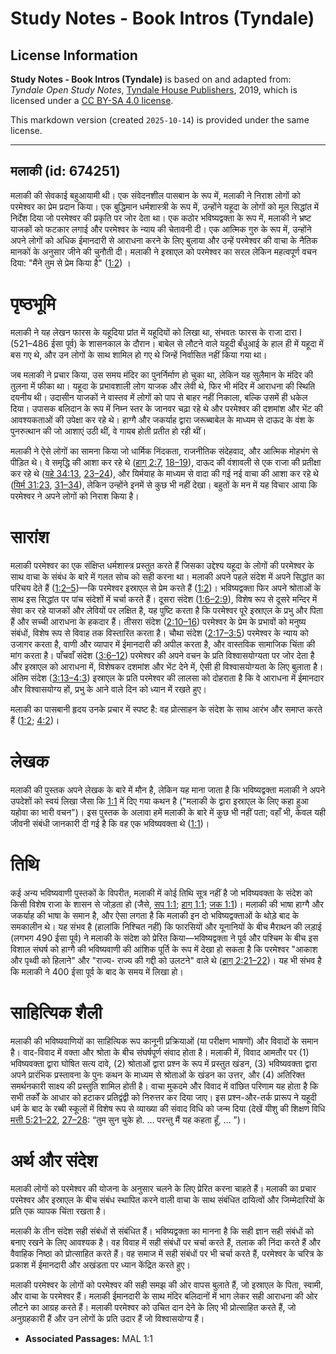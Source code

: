 # Study Notes - Book Intros (Tyndale)

## License Information

**Study Notes - Book Intros (Tyndale)** is based on and adapted from: _Tyndale Open Study Notes_, [Tyndale House Publishers](https://tyndaleopenresources.com/), 2019, which is licensed under a [CC BY-SA 4.0 license](https://creativecommons.org/licenses/by-sa/4.0/legalcode.en).

This markdown version (created `2025-10-14`) is provided under the same license.



--------------------------------

## मलाकी (id: 674251)

मलाकी की सेवकाई बहुआयामी थी। एक संवेदनशील पासबान के रूप में, मलाकी ने निराश लोगों को परमेश्वर का प्रेम प्रदान किया। एक बुद्धिमान धर्मशास्त्री के रूप में, उन्होंने यहूदा के लोगों को मूल सिद्धांत में निर्देश दिया जो परमेश्वर की प्रकृति पर जोर देता था। एक कठोर भविष्यद्वक्ता के रूप में, मलाकी ने भ्रष्ट याजकों को फटकार लगाई और परमेश्वर के न्याय की चेतावनी दी। एक आत्मिक गुरु के रूप में, उन्होंने अपने लोगों को अधिक ईमानदारी से आराधना करने के लिए बुलाया और उन्हें परमेश्वर की वाचा के नैतिक मानकों के अनुसार जीने की चुनौती दी। मलाकी ने इस्राएल को परमेश्वर का सरल लेकिन महत्वपूर्ण वचन दिया: "मैंने तुम से प्रेम किया है" ([1:2](https://ref.ly/Mal1:2)) ।

पृष्ठभूमि
=========

मलाकी ने यह लेखन फारस के यहूदिया प्रांत में यहूदियों को लिखा था, संभवतः फारस के राजा दारा I (521–486 ईसा पूर्व) के शासनकाल के दौरान। बाबेल से लौटने वाले यहूदी बँधुआई के हाल ही में यहूदा में बस गए थे, और उन लोगों के साथ शामिल हो गए थे जिन्हें निर्वासित नहीं किया गया था।

जब मलाकी ने प्रचार किया, उस समय मंदिर का पुनर्निर्माण हो चुका था, लेकिन यह सुलैमान के मंदिर की तुलना में फीका था। यहूदा के प्रभावशाली लोग याजक और लेवी थे, फिर भी मंदिर में आराधना की स्थिति दयनीय थी। उदासीन याजकों ने वास्तव में लोगों को पाप से बाहर नहीं निकाला, बल्कि उसमें ही धकेल दिया। उपासक बलिदान के रूप में निम्न स्तर के जानवर चढ़ा रहे थे और परमेश्वर की दशमांश और भेंट की आवश्यकताओं की उपेक्षा कर रहे थे। हाग्गै और जकर्याह द्वारा जरूब्बाबेल के माध्यम से दाऊद के वंश के पुनरुत्थान की जो आशाएं उठी थीं, वे गायब होती प्रतीत हो रही थीं।

मलाकी ने ऐसे लोगों का सामना किया जो धार्मिक निंदकता, राजनीतिक संदेहवाद, और आत्मिक मोहभंग से पीड़ित थे। वे समृद्धि की आशा कर रहे थे ([हाग् 2:7](https://ref.ly/Hag2:7), [18–19](https://ref.ly/Hag2:18-Hag2:19)), दाऊद की वंशावली से एक राजा की प्रतीक्षा कर रहे थे ([यहे 34:13](https://ref.ly/Ezek34:13), [23–24](https://ref.ly/Ezek34:23-Ezek34:24)), और यिर्मयाह के माध्यम से वादा की गई नई वाचा की आशा कर रहे थे ([यिर्म 31:23](https://ref.ly/Jer31:23), [31–34](https://ref.ly/Jer31:31-Jer31:34)), लेकिन उन्होंने इनमें से कुछ भी नहीं देखा। बहुतों के मन में यह विचार आया कि परमेश्‍वर ने अपने लोगों को निराश किया है। 

सारांश
======

मलाकी परमेश्वर का एक संक्षिप्त धर्मशास्त्र प्रस्तुत करते हैं जिसका उद्देश्य यहूदा के लोगों की परमेश्वर के साथ वाचा के संबंध के बारे में गलत सोच को सही करना था। मलाकी अपने पहले संदेश में अपने सिद्धांत का परिचय देते हैं ([1:2–5](https://ref.ly/Mal1:2-Mal1:5))—कि परमेश्वर इस्राएल से प्रेम करते हैं ([1:2](https://ref.ly/Mal1:2))। भविष्यद्वक्ता फिर अपने श्रोताओं के साथ इस सिद्धांत पर पांच संदेशों में चर्चा करते हैं। दूसरा संदेश ([1:6–2:9](https://ref.ly/Mal1:6-Mal2:9)), विशेष रूप से दूसरे मन्दिर में सेवा कर रहे याजकों और लेवियों पर लक्षित है, यह पुष्टि करता है कि परमेश्वर पूरे इस्राएल के प्रभु और पिता हैं और सच्ची आराधना के हकदार हैं। तीसरा संदेश ([2:10–16](https://ref.ly/Mal2:10-Mal2:16)) परमेश्वर के प्रेम के प्रभावों को मनुष्य संबंधों, विशेष रूप से विवाह तक विस्तारित करता है। चौथा संदेश ([2:17–3:5](https://ref.ly/Mal2:17-Mal3:5)) परमेश्वर के न्याय को उजागर करता है, वाणी और व्यापार में ईमानदारी की अपील करता है, और वास्तविक सामाजिक चिंता की मांग करता है। पाँचवाँ संदेश ([3:6–12](https://ref.ly/Mal3:6-Mal3:12)) परमेश्वर की अपने वचन के प्रति विश्वासयोग्यता पर जोर देता है और इस्राएल को आराधना में, विशेषकर दशमांश और भेंट देने में, ऐसी ही विश्वासयोग्यता के लिए बुलाता है। अंतिम संदेश ([3:13–4:3](https://ref.ly/Mal3:13-Mal4:3)) इस्राएल के प्रति परमेश्वर की लालसा को दोहराता है कि वे आराधना में ईमानदार और विश्वासयोग्य हों, प्रभु के आने वाले दिन को ध्यान में रखते हुए।

मलाकी का पासबानी हृदय उनके प्रचार में स्पष्ट है: वह प्रोत्साहन के संदेश के साथ आरंभ और समाप्त करते हैं ([1:2](https://ref.ly/Mal1:2); [4:2](https://ref.ly/Mal4:2))।

लेखक
====

मलाकी की पुस्तक अपने लेखक के बारे में मौन है, लेकिन यह माना जाता है कि भविष्यद्वक्ता मलाकी ने अपने उपदेशों को स्वयं लिखा जैसा कि [1:1](https://ref.ly/Mal1:1) में दिए गया कथन है ("मलाकी के द्वारा इस्राएल के लिए कहा हुआ यहोवा का भारी वचन")। इस पुस्तक के अलावा हमें मलाकी के बारे में कुछ भी नहीं पता; वहाँ भी, केवल यही जीवनी संबंधी जानकारी दी गई है कि वह एक भविष्यवक्ता थे ([1:1](https://ref.ly/Mal1:1))।

तिथि
====

कई अन्य भविष्यवाणी पुस्तकों के विपरीत, मलाकी में कोई तिथि सूत्र नहीं है जो भविष्यवक्ता के संदेश को किसी विशेष राजा के शासन से जोड़ता हो (जैसे, [सप 1:1](https://ref.ly/Zeph1:1); [हाग् 1:1](https://ref.ly/Hag1:1); [जक 1:1](https://ref.ly/Zech1:1))। मलाकी की भाषा हाग्गै और जकर्याह की भाषा के समान है, और ऐसा लगता है कि मलाकी इन दो भविष्यद्वक्ताओं के थोड़े बाद के समकालीन थे। यह संभव है (हालांकि निश्चित नहीं) कि फारसियों और यूनानियों के बीच मैराथन की लड़ाई (लगभग 490 ईसा पूर्व) ने मलाकी के संदेश को प्रेरित किया—भविष्यद्वक्ता ने पूर्व और पश्चिम के बीच इस विशाल संघर्ष को हाग्गै की भविष्यवाणी की आंशिक पूर्ति के रूप में देखा हो सकता है कि परमेश्वर "आकाश और पृथ्वी को हिलाने" और "राज्य\- राज्य की गद्दी को उलटने" वाले थे ([हाग् 2:21–22](https://ref.ly/Hag2:21-Hag2:22))। यह भी संभव है कि मलाकी ने 400 ईसा पूर्व के बाद के समय में लिखा हो।

साहित्यिक शैली
==============

मलाकी की भविष्यवाणियों का साहित्यिक रूप कानूनी प्रक्रियाओं (या परीक्षण भाषणों) और विवादों के समान है। वाद\-विवाद में वक्ता और श्रोता के बीच संघर्षपूर्ण संवाद होता है। मलाकी में, विवाद आमतौर पर (1\) भविष्यवक्ता द्वारा घोषित सत्य दावे, (2\) श्रोताओं द्वारा प्रश्न के रूप में प्रस्तुत खंडन, (3\) भविष्यवक्ता द्वारा अपने प्रारंभिक प्रस्तावना के पुनः कथन के माध्यम से श्रोताओं के खंडन का उत्तर, और (4\) अतिरिक्त समर्थनकारी साक्ष्य की प्रस्तुति शामिल होती है। वाचा मुकदमे और विवाद में वांछित परिणाम यह होता है कि सभी तर्कों के आधार को हटाकर प्रतिद्वंद्वी को निरुत्तर कर दिया जाए। इस प्रश्न\-और\-तर्क प्रारूप ने यहूदी धर्म के बाद के रब्बी स्कूलों में विशेष रूप से व्याख्या की संवाद विधि को जन्म दिया (देखें यीशु की शिक्षण विधि [मत्ती 5:21–22](https://ref.ly/Matt5:21-Matt5:22), [27–28](https://ref.ly/Matt5:27-Matt5:28): “तुम सुन चुके हो. … परन्तु मैं यह कहता हूँ, … ”)।

अर्थ और संदेश
=============

मलाकी लोगों को परमेश्वर की योजना के अनुसार चलने के लिए प्रेरित करना चाहते हैं। मलाकी का प्रचार परमेश्वर और इस्राएल के बीच संबंध स्थापित करने वाली वाचा के साथ संबंधित दायित्वों और जिम्मेदारियों के प्रति एक व्यापक चिंता रखता है।

मलाकी के तीन संदेश सही संबंधों से संबंधित हैं। भविष्यद्वक्ता का मानना है कि सही ज्ञान सही संबंधों को बनाए रखने के लिए आवश्यक है। वह विवाह में सही संबंधों पर चर्चा करते हैं, तलाक की निंदा करते हैं और वैवाहिक निष्ठा को प्रोत्साहित करते हैं। वह समाज में सही संबंधों पर भी चर्चा करते हैं, परमेश्वर के चरित्र के प्रकाश में ईमानदारी और अखंडता पर ध्यान केंद्रित करते हुए।

मलाकी परमेश्वर के लोगों को परमेश्वर की सही समझ की ओर वापस बुलाते हैं, जो इस्राएल के पिता, स्वामी, और वाचा के परमेश्वर हैं। मलाकी ईमानदारी के साथ मंदिर बलिदानों में भाग लेकर सही आराधना की ओर लौटने का आग्रह करते हैं। मलाकी परमेश्वर को उचित दान देने के लिए भी प्रोत्साहित करते हैं, जो अनुग्रहकारी हैं और उन लोगों के प्रति उदार हैं जो विश्वासयोग्य हैं।

* **Associated Passages:** MAL 1:1

